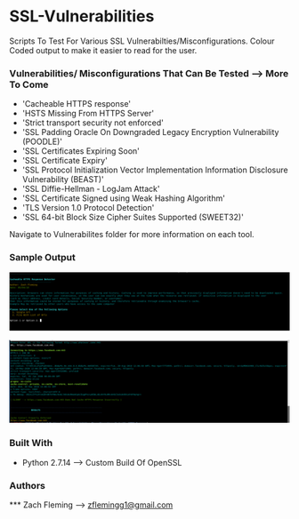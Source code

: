 # SSL-Vulnerabilities
Scripts To Test For Various SSL Vulnerabilties/Misconfigurations. Colour Coded output to make it easier to read for the user.

### Vulnerabilities/ Misconfigurations That Can Be Tested --> More To Come
* 'Cacheable HTTPS response'
* 'HSTS Missing From HTTPS Server'
* 'Strict transport security not enforced'
* 'SSL Padding Oracle On Downgraded Legacy Encryption Vulnerability (POODLE)'
* 'SSL Certificates Expiring Soon'
* 'SSL Certificate Expiry'
* 'SSL Protocol Initialization Vector Implementation Information Disclosure Vulnerability (BEAST)'
* 'SSL Diffie-Hellman - LogJam Attack'
* 'SSL Certificate Signed using Weak Hashing Algorithm'
* 'TLS Version 1.0 Protocol Detection'
* 'SSL 64-bit Block Size Cipher Suites Supported (SWEET32)'

Navigate to Vulnerabilites folder for more information on each tool. 

### Sample Output
![alt text](Vulnerabilties/Cacheable%20HTTPS%20Response/screenshots/Cacheable_HTTPS_Overview.png "Sample Output")

![alt text](Vulnerabilties/Cacheable%20HTTPS%20Response/screenshots/Cacheable_HTTPS_Output.png "Sample Output")

### Built With

* Python 2.7.14 --> Custom Build Of OpenSSL

### Authors

*** Zach Fleming --> zflemingg1@gmail.com

